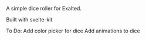 A simple dice roller for Exalted.

Built with svelte-kit

To Do:
Add color picker for dice
Add animations to dice
